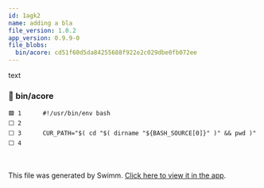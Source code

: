 ```yaml
---
id: 1agk2
name: adding a bla
file_version: 1.0.2
app_version: 0.9.9-0
file_blobs:
  bin/acore: cd51f60d5da84255688f922e2c029dbe0fb072ee
---
```


text
<!-- NOTE-swimm-snippet: the lines below link your snippet to Swimm -->
### 📄 bin/acore
```
🟩 1      #!/usr/bin/env bash
⬜ 2      
⬜ 3      CUR_PATH="$( cd "$( dirname "${BASH_SOURCE[0]}" )" && pwd )"
⬜ 4      
```

<br/>

This file was generated by Swimm. [Click here to view it in the app](http://localhost:5000/repos/Z2l0aHViJTNBJTNBYXplcm90aGNvcmUtd290bGslM0ElM0FtYW96U3dpbW0=/docs/1agk2).